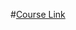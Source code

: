 #[Course Link](https://www.linkedin.com/learning-login/share?forceAccount=false&redirect=https%3A%2F%2Fwww.linkedin.com%2Flearning%2Fprogramming-foundations-algorithms%3Ftrk%3Dshare_ent_url%26shareId%3DZ1iqFCgMQAuqV0FE5RVXZg%253D%253D)
